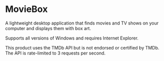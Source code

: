 # MovieBox
A lightweight desktop application that finds movies and TV shows on your computer and displays them with box art.

Supports all versions of Windows and requires Internet Explorer.

This product uses the TMDb API but is not endorsed or certified by TMDb. The API is rate-limited to 3 requests per second.
